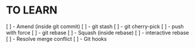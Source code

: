 # TO LEARN
[ ] - Amend (inside git commit)
[ ] - git stash
[ ] - git cherry-pick
[ ] - push with force
[ ] - git rebase
[ ] - Squash (inside rebase)
[ ] - interactive rebase
[ ] - Resolve merge conflict
[ ] - Git hooks
